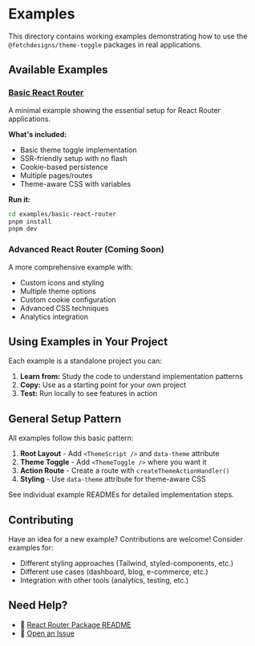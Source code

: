 # Examples

This directory contains working examples demonstrating how to use the `@fetchdesigns/theme-toggle` packages in real applications.

## Available Examples

### [Basic React Router](./basic-react-router/)

A minimal example showing the essential setup for React Router applications.

**What's included:**
- Basic theme toggle implementation
- SSR-friendly setup with no flash
- Cookie-based persistence
- Multiple pages/routes
- Theme-aware CSS with variables

**Run it:**
```bash
cd examples/basic-react-router
pnpm install
pnpm dev
```

### Advanced React Router (Coming Soon)

A more comprehensive example with:
- Custom icons and styling
- Multiple theme options
- Custom cookie configuration
- Advanced CSS techniques
- Analytics integration

## Using Examples in Your Project

Each example is a standalone project you can:

1. **Learn from:** Study the code to understand implementation patterns
2. **Copy:** Use as a starting point for your own project
3. **Test:** Run locally to see features in action

## General Setup Pattern

All examples follow this basic pattern:

1. **Root Layout** - Add `<ThemeScript />` and `data-theme` attribute
2. **Theme Toggle** - Add `<ThemeToggle />` where you want it
3. **Action Route** - Create a route with `createThemeActionHandler()`
4. **Styling** - Use `data-theme` attribute for theme-aware CSS

See individual example READMEs for detailed implementation steps.

## Contributing

Have an idea for a new example? Contributions are welcome! Consider examples for:
- Different styling approaches (Tailwind, styled-components, etc.)
- Different use cases (dashboard, blog, e-commerce, etc.)
- Integration with other tools (analytics, testing, etc.)

## Need Help?

- 📖 [React Router Package README](../packages/react-router/README.md)
- 💬 [Open an Issue](https://github.com/fetchdesigns/theme-toggle/issues)

